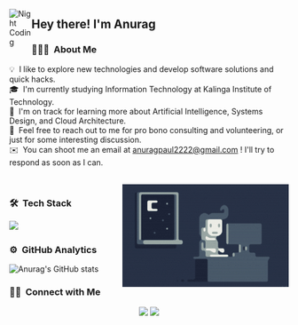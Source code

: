 <img alt="Night Coding" src="./assets/Hand%20Wave.gif" width='40' align="left"/><h2>Hey there! I'm Anurag</h2>

<!-- ## 👋 &nbsp;Hey there! I'm Anurag -->

### 👨🏻‍💻 &nbsp;About Me

💡 &nbsp;I like to explore new technologies and develop software solutions and quick hacks.\
🎓 &nbsp;I'm currently studying Information Technology at Kalinga Institute of Technology.\
🌱 &nbsp;I'm on track for learning more about Artificial Intelligence, Systems Design, and Cloud Architecture.\
💬 &nbsp;Feel free to reach out to me for pro bono consulting and volunteering, or just for some interesting discussion.\
✉️ &nbsp;You can shoot me an email at anuragpaul2222@gmail.com ! I'll try to respond as soon as I can.

<br>
<img alt="Night Coding" src="https://raw.githubusercontent.com/AVS1508/AVS1508/master/assets/Night-Coding.gif" align="right"/>

### 🛠 &nbsp;Tech Stack

<img src="https://skillicons.dev/icons?i=c,github,python,cpp,autocad">

### ⚙️ &nbsp;GitHub Analytics

![Anurag's GitHub stats](https://github-readme-stats.vercel.app/api?username=ethicalpaul&count_private=true)


### 🤝🏻 &nbsp;Connect with Me

<p align="center">
<a href="mailto:anuragpaul2222@gmail.com"><img src="https://img.shields.io/badge/-anuragpaul2222@gmail.com-D14836?style=flat&logo=Gmail&logoColor=white"/></a>
<a href="https://instagram.com/itz_.anurag_"><img src="https://img.shields.io/badge/-@itz_.anurag_-E4405F?style=flat&logo=Instagram&logoColor=white"/></a>
</p>
